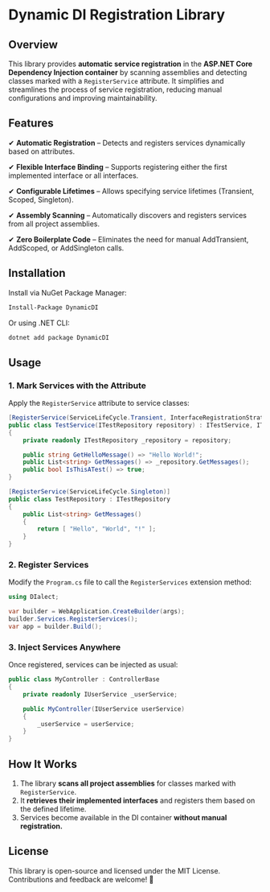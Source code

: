 # Dynamic DI Registration Library

## Overview
This library provides **automatic service registration** in the **ASP.NET Core Dependency Injection container** by scanning assemblies and detecting classes marked with a `RegisterService` attribute. 
It simplifies and streamlines the process of service registration, reducing manual configurations and improving maintainability.

## Features
✔ **Automatic Registration** – Detects and registers services dynamically based on attributes.

✔ **Flexible Interface Binding** – Supports registering either the first implemented interface or all interfaces.

✔ **Configurable Lifetimes** – Allows specifying service lifetimes (Transient, Scoped, Singleton).

✔ **Assembly Scanning** – Automatically discovers and registers services from all project assemblies.

✔ **Zero Boilerplate Code** – Eliminates the need for manual AddTransient, AddScoped, or AddSingleton calls.

## Installation
Install via NuGet Package Manager:
```bash
Install-Package DynamicDI
```
Or using .NET CLI:
```bash
dotnet add package DynamicDI
```

## Usage
### 1. Mark Services with the Attribute
Apply the `RegisterService` attribute to service classes:
```csharp
[RegisterService(ServiceLifeCycle.Transient, InterfaceRegistrationStrategy.AllInterfaces)]
public class TestService(ITestRepository repository) : ITestService, ITestable
{
    private readonly ITestRepository _repository = repository;

    public string GetHelloMessage() => "Hello World!";
    public List<string> GetMessages() => _repository.GetMessages();
    public bool IsThisATest() => true;
}

[RegisterService(ServiceLifeCycle.Singleton)]
public class TestRepository : ITestRepository
{
    public List<string> GetMessages()
    {
        return [ "Hello", "World", "!" ];
    }
}
```
### 2. Register Services
Modify the `Program.cs` file to call the `RegisterServices` extension method:
```csharp
using DIalect;

var builder = WebApplication.CreateBuilder(args);
builder.Services.RegisterServices();
var app = builder.Build();
```
### 3. Inject Services Anywhere
Once registered, services can be injected as usual:
```csharp
public class MyController : ControllerBase
{
    private readonly IUserService _userService;

    public MyController(IUserService userService)
    {
        _userService = userService;
    }
}
```

## How It Works
1. The library **scans all project assemblies** for classes marked with `RegisterService`.
2. It **retrieves their implemented interfaces** and registers them based on the defined lifetime.
3. Services become available in the DI container **without manual registration.**

## License
This library is open-source and licensed under the MIT License. Contributions and feedback are welcome! 🚀
